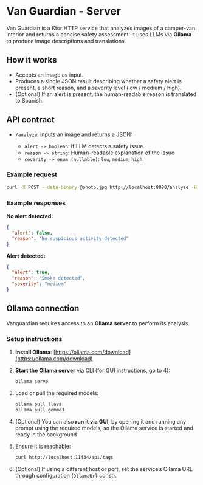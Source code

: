 # Van Guardian - Server
Van Guardian is a Ktor HTTP service that analyzes images of a camper-van interior and returns a concise safety assessment. It uses LLMs via **Ollama** to produce image descriptions and translations.

## How it works

* Accepts an image as input.
* Produces a single JSON result describing whether a safety alert is present, a short reason, and a severity level (low / medium / high).
* (Optional) If an alert is present, the human-readable reason is translated to Spanish.

## API contract

* `/analyze`: inputs an image and returns a JSON:

    * `alert -> boolean`: If LLM detects a safety issue
    * `reason -> string`: Human-readable explanation of the issue
    * `severity -> enum (nullable)`: `low`, `medium`, `high`

### Example request

```bash
curl -X POST --data-binary @photo.jpg http://localhost:8080/analyze -H "Content-Type: image/jpeg"
```

### Example responses

**No alert detected:**

```json
{
  "alert": false,
  "reason": "No suspicious activity detected"
}
```

**Alert detected:**

```json
{
  "alert": true,
  "reason": "Smoke detected",
  "severity": "medium"
}
```

## Ollama connection

Vanguardian requires access to an **Ollama server** to perform its analysis.

### Setup instructions

1. **Install Ollama**: [https://ollama.com/download](https://ollama.com/download)
2. **Start the Ollama server** via CLI (for GUI instructions, go to 4):

   ```bash
   ollama serve
   ```
3. Load or pull the required models:

   ```bash
   ollama pull llava
   ollama pull gemma3
   ```
   
4. (Optional) You can also **run it via GUI**, by opening it and running any prompt using the required models, so the Ollama service is started and ready in the background
5. Ensure it is reachable:

   ```bash
   curl http://localhost:11434/api/tags
   ```
6. (Optional) If using a different host or port, set the service’s Ollama URL through configuration (`OllamaUrl` const).

